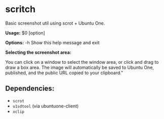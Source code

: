 scritch
=======

Basic screenshot util using scrot + Ubuntu One.

__Usage:__ $0 [option]

__Options:__
  -h    Show this help message and exit

__Selecting the screenshot area:__

You can click on a window to select the window area, or click and drag to draw
a box area.  The image will automatically be saved to Ubuntu One, published,
and the public URL copied to your clipboard."

## Dependencies:

- `scrot`
- `u1sdtool` (via ubuntuone-client)
- `xclip`
